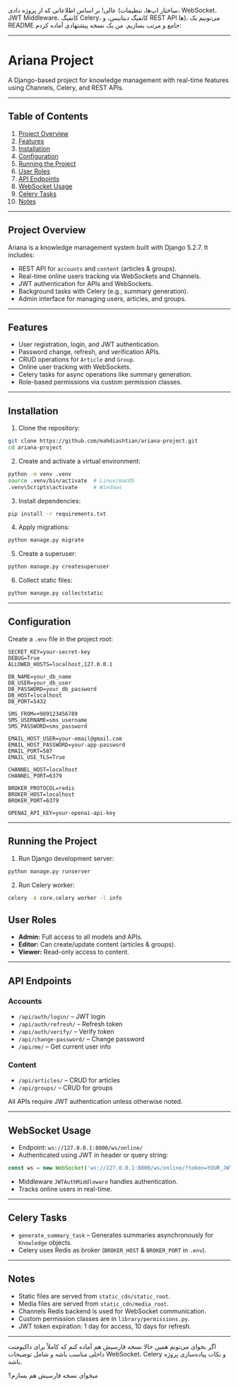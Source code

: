 عالی! بر اساس اطلاعاتی که از پروژه دادی (ساختار اپ‌ها، تنظیمات، WebSocket، JWT Middleware، کانفیگ Celery، کانفیگ دیتابیس، و REST API ها)، می‌تونیم یک README جامع و مرتب بسازیم. من یک نسخه پیشنهادی آماده کردم:

---

# Ariana Project

A Django-based project for knowledge management with real-time features using Channels, Celery, and REST APIs.

---

## Table of Contents

1. [Project Overview](#project-overview)
2. [Features](#features)
3. [Installation](#installation)
4. [Configuration](#configuration)
5. [Running the Project](#running-the-project)
6. [User Roles](#user-roles)
7. [API Endpoints](#api-endpoints)
8. [WebSocket Usage](#websocket-usage)
9. [Celery Tasks](#celery-tasks)
10. [Notes](#notes)

---

## Project Overview

Ariana is a knowledge management system built with Django 5.2.7. It includes:

* REST API for `accounts` and `content` (articles & groups).
* Real-time online users tracking via WebSockets and Channels.
* JWT authentication for APIs and WebSockets.
* Background tasks with Celery (e.g., summary generation).
* Admin interface for managing users, articles, and groups.

---

## Features

* User registration, login, and JWT authentication.
* Password change, refresh, and verification APIs.
* CRUD operations for `Article` and `Group`.
* Online user tracking with WebSockets.
* Celery tasks for async operations like summary generation.
* Role-based permissions via custom permission classes.

---

## Installation

1. Clone the repository:

```bash
git clone https://github.com/mahdiashtian/ariana-project.git
cd ariana-project
```

2. Create and activate a virtual environment:

```bash
python -m venv .venv
source .venv/bin/activate  # Linux/macOS
.venv\Scripts\activate     # Windows
```

3. Install dependencies:

```bash
pip install -r requirements.txt
```

4. Apply migrations:

```bash
python manage.py migrate
```

5. Create a superuser:

```bash
python manage.py createsuperuser
```

6. Collect static files:

```bash
python manage.py collectstatic
```

---

## Configuration

Create a `.env` file in the project root:

```env
SECRET_KEY=your-secret-key
DEBUG=True
ALLOWED_HOSTS=localhost,127.0.0.1

DB_NAME=your_db_name
DB_USER=your_db_user
DB_PASSWORD=your_db_password
DB_HOST=localhost
DB_PORT=5432

SMS_FROM=+989123456789
SMS_USERNAME=sms_username
SMS_PASSWORD=sms_password

EMAIL_HOST_USER=your-email@gmail.com
EMAIL_HOST_PASSWORD=your-app-password
EMAIL_PORT=587
EMAIL_USE_TLS=True

CHANNEL_HOST=localhost
CHANNEL_PORT=6379

BROKER_PROTOCOL=redis
BROKER_HOST=localhost
BROKER_PORT=6379

OPENAI_API_KEY=your-openai-api-key
```

---

## Running the Project

1. Run Django development server:

```bash
python manage.py runserver
```

2. Run Celery worker:

```bash
celery -A core.celery worker -l info
```

## User Roles

* **Admin:** Full access to all models and APIs.
* **Editor:** Can create/update content (articles & groups).
* **Viewer:** Read-only access to content.

---

## API Endpoints

### Accounts

* `/api/auth/login/` – JWT login
* `/api/auth/refresh/` – Refresh token
* `/api/auth/verify/` – Verify token
* `/api/change-password/` – Change password
* `/api/me/` – Get current user info

### Content

* `/api/articles/` – CRUD for articles
* `/api/groups/` – CRUD for groups

All APIs require JWT authentication unless otherwise noted.

---

## WebSocket Usage

* Endpoint: `ws://127.0.0.1:8000/ws/online/`
* Authenticated using JWT in header or query string:

```js
const ws = new WebSocket('ws://127.0.0.1:8000/ws/online/?token=YOUR_JWT_TOKEN');
```

* Middleware `JWTAuthMiddleware` handles authentication.
* Tracks online users in real-time.

---

## Celery Tasks

* `generate_summary_task` – Generates summaries asynchronously for `Knowledge` objects.
* Celery uses Redis as broker (`BROKER_HOST` & `BROKER_PORT` in `.env`).

---

## Notes

* Static files are served from `static_cdn/static_root`.
* Media files are served from `static_cdn/media_root`.
* Channels Redis backend is used for WebSocket communication.
* Custom permission classes are in `library/permissions.py`.
* JWT token expiration: 1 day for access, 10 days for refresh.

---

اگر بخوای می‌تونم همین حالا نسخه فارسیش هم آماده کنم که کاملاً برای داکیومنت داخلی مناسب باشه و شامل توضیحات WebSocket، Celery و نکات پیاده‌سازی پروژه باشه.

میخوای نسخه فارسیش هم بسازم؟
